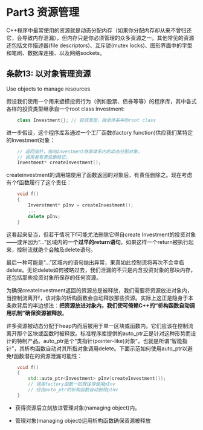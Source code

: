 # Part3 资源管理

C++程序中最常使用的资源就是动态分配内存（如果你分配内存却从来不曾归还它，会导致内存泄漏），但内存只是你必须管理的众多资源之一。其他常见的资源还包括文件描述器(file descriptors)、互斥锁(mutex locks)、图形界面中的字型和笔刷、数据库连接、以及网络sockets。

## 条款13: 以对象管理资源

Use objects to manage resources

假设我们使用一个用来塑模投资行为（例如股票、债券等等）的程序库，其中各式各样的投资类型继承自一个root class Investment:

```C++
    class Investment{}; // 投资类型，继承体系中的root class
```

进一步假设，这个程序库系通过一个工厂函数(factory function)供应我们某特定的Investment对象：

```C++
    // 返回指针，指向Investment继承体系内的动态分配对象。
    // 调用者有责任删除它。
    Investment* createInvestment();
```

createinvestment的调用端使用了函数返回的对象后，有责任删除之。现在考虑有个f函数履行了这个责任：

```C++
    void f()
    {
        Inverstment* pInv = createInvestment();
        ...
        delete pInv;
    }
```

这看起来妥当，但若干情况下f可能尤法删除它得自create Investment的投资对象——或许因为“…”区域内的**一个过早的return语句**。如果这样一个return被执行起来，控制流就绝个会触及delete语句。

最后一种可能是“…”区域内的语句抛出异常，果真如此控制流将再次不会幸临delete。无论delete如何被略过去，我们泄漏的不只是内含投资对象的那块内存，还包括那些投资对象所保存的任何资源。

为确保createInvestment返回的资源总是被释放，我们需要将资源放进对象内，当控制流离开f，该对象的析构函数会自动释放那些资源。实际上这正是隐身于本条款背后的半边想法：**把资源放进对象内，我们使可倚赖C++的“析构函数自动调用机制”确保资源被释放**。

许多资源被动态分配于heap内而后被用于单一区块或函数内。它们应该在控制流离开那个区块或函数时被释放。标准程序库提供的auto_ptr正是针对这种形势而设计的特制产品。auto_ptr是个“类指针(pointer-like)对象”，也就是所谓“智能指针”，其析构函数自动对其所指对象调用delete。下面示范如何使用auto_ptr以避免f函数潜在的资源泄漏可能性：

```C++
    void f()
    {
        std::auto_ptr<Investment> pInv(createInvestment());
        // 调用factory函数一如既往得使用pInv
        // 经由auto_ptr的析构函数自动删除pInv
    }
```

- 获得资源后立刻放进管理对象(namaging object)内。

    

- 管理对象(managing object)运用析构函数确保资源被释放